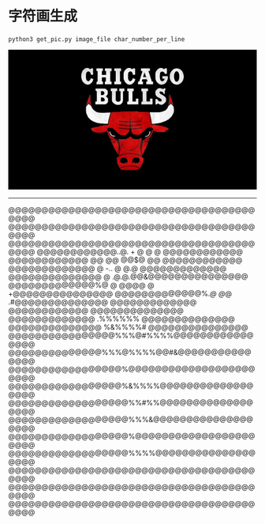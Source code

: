 # 字符画生成

`python3 get_pic.py image_file char_number_per_line`


![test.jpg](test.jpg)

---

@@@@@@@@@@@@@@@@@@@@@@@@@@@@@@@@@@@@@@@@@
@@@@@@@@@@@@@@@@@@@@@@@@@@@@@@@@@@@@@@@@@
@@@@@@@@@@@@@@@@@@@@@@@@@@@@@@@@@@@@@@@@@
@@@@@@@@@@@@..@. +   @ @  @  @@@@@@@@@@@@
@@@@@@@@@@@@ @@  @@ @@$@  @@ @@@@@@@@@@@@
@@@@@@@@@@@@@ @  -..  @ @.@ @@@@@@@@@@@@@
@@@@@@@@@@@@@@  @ .@.@.@@&@@@@@@@@@@@@@@@
@@@@@@@@@@@@@%@ @ @@@@ @ +@@@@@@@@@@@@@@@
@@@@@@@@@@@@@%*.@  @*@   .#@@@@@@@@@@@@@@
@@@@@@@@@@@@@ @@@@@@@@@@@@ @@@@@@@@@@@@@@
@@@@@@@@@@@@@   .%%%%%%    @@@@@@@@@@@@@@
@@@@@@@@@@@@@@   %&%%%%#  @@@@@@@@@@@@@@@
@@@@@@@@@@@@@@@@%%%@#%%%%@@@@@@@@@@@@@@@@
@@@@@@@@@@@@@@%%%@%%%%@@#&@@@@@@@@@@@@@@@
@@@@@@@@@@@@@@@@@%@@@@@@@@@@@@@@@@@@@@@@@
@@@@@@@@@@@@@@@@@%&%%%%@@@@@@@@@@@@@@@@@@
@@@@@@@@@@@@@@@@@@%%#%%@@@@@@@@@@@@@@@@@@
@@@@@@@@@@@@@@@@@@%%%&@@@@@@@@@@@@@@@@@@@
@@@@@@@@@@@@@@@@@@%@@@@@@@@@@@@@@@@@@@@@@
@@@@@@@@@@@@@@@@@@%%%%@@@@@@@@@@@@@@@@@@@
@@@@@@@@@@@@@@@@@@@@@@@@@@@@@@@@@@@@@@@@@
@@@@@@@@@@@@@@@@@@@@@@@@@@@@@@@@@@@@@@@@@
@@@@@@@@@@@@@@@@@@@@@@@@@@@@@@@@@@@@@@@@@
